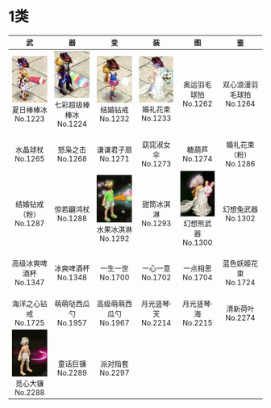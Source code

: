 # 1类

|                              武                              |                              器                              |                              变                              |                              装                              |                              图                              |                鉴                 |
| :----------------------------------------------------------: | :----------------------------------------------------------: | :----------------------------------------------------------: | :----------------------------------------------------------: | :----------------------------------------------------------: | :-------------------------------: |
| ![](/static/images/game/suit/weapon/1223.jpg)<br/>夏日棒棒冰<br/>No.1223 | ![](/static/images/game/suit/weapon/1224.jpg)<br/>七彩超级棒棒冰<br/>No.1224 | ![](/static/images/game/suit/weapon/1232.jpg)<br/>结婚钻戒<br/>No.1232 | ![](/static/images/game/suit/weapon/1233.jpg)<br/>婚礼花束<br/>No.1233 |                <br/>奥运羽毛球拍<br/>No.1262                 | <br/>双心浪漫羽毛球拍<br/>No.1264 |
|                  <br/>水晶球杖<br/>No.1265                   |                  <br/>怒枭之击<br/>No.1268                   |                 <br/>谦谦君子扇<br/>No.1271                  |                 <br/>窈窕淑女伞<br/>No.1273                  |                   <br/>糖葫芦<br/>No.1274                    |  <br/>婚礼花束（粉）<br/>No.1286  |
|               <br/>结婚钻戒（粉）<br/>No.1287                |                 <br/>惊若翩鸿杖<br/>No.1288                  | ![](/static/images/game/suit/weapon/1292.png)<br/>水果冰淇淋<br/>No.1292 |                 <br/>甜筒冰淇淋<br/>No.1293                  | ![](/static/images/game/suit/weapon/1300.png)<br/>幻想熊武器<br/>No.1300 |    <br/>幻想兔武器<br/>No.1302    |
|               <br/>高级冰爽啤酒杯<br/>No.1347                |                 <br/>冰爽啤酒杯<br/>No.1348                  |                  <br/>一生一世<br/>No.1700                   |                  <br/>一心一意<br/>No.1702                   |                  <br/>一点相思<br/>No.1704                   |   <br/>蓝色妖姬花束<br/>No.1724   |
|                <br/>海洋之心钻戒<br/>No.1725                 |                <br/>萌萌哒西瓜勺<br/>No.1957                 |               <br/>高级萌萌西瓜勺<br/>No.1967                |                 <br/>月光竖琴·天<br/>No.2214                 |                 <br/>月光竖琴·海<br/>No.2215                 |     <br/>清新荷叶<br/>No.2274     |
| ![](/static/images/game/suit/weapon/2288.png)<br/>觅心大镰<br/>No.2288 |                  <br/>童话巨镰<br/>No.2289                   |                  <br/>派对指套<br/>No.2297                   |                            <br/>                             |                            <br/>                             |               <br/>               |

